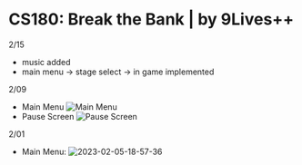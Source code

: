 # CS180: Break the Bank | by 9Lives++

2/15
- music added
- main menu -> stage select -> in game implemented

2/09
- Main Menu
![Main Menu](https://snipboard.io/a2nKrH.jpg "Main Menu")
- Pause Screen
![Pause Screen](https://snipboard.io/B7pJaQ.jpg "Pause Screen")


2/01
- Main Menu:
![2023-02-05-18-57-36](https://user-images.githubusercontent.com/56899845/216878241-36cb0a2e-ddd5-47f3-a35d-1e8651a4265c.gif)
